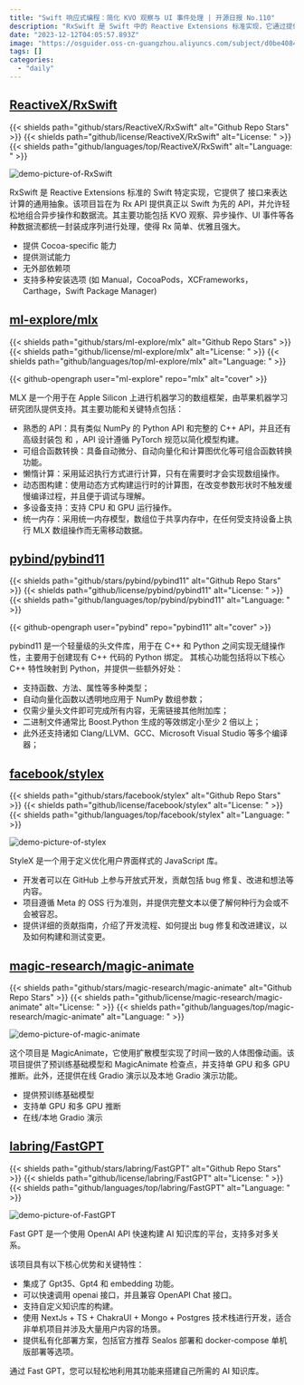```yaml
---
title: "Swift 响应式编程：简化 KVO 观察与 UI 事件处理 | 开源日报 No.110"
description: "RxSwift 是 Swift 中的 Reactive Extensions 标准实现，它通过提供 Observable 接口来实现通用的计算抽象。它以 Swift 为中心，为 Rx API 提供了真正的 Swift API，使得异步操作和数据流的组合变得简单。它提供了多种功能，包括 KVO 观察、异步操作、UI 事件等，将各种数据流统一封装为序列进行处理，使得 Rx 变得简单、优雅且强大。RxSwift 提供了 Cocoa-specific 的能力和测试能力，且无需外部依赖，支持多种安装选项。"
date: "2023-12-12T04:05:57.893Z"
image: "https://osguider.oss-cn-guangzhou.aliyuncs.com/subject/d0be4084809eefcaae4a0ea2e591f7c1.png"
tags: []
categories:
  - "daily"
---
```


## [ReactiveX/RxSwift](https://github.com/ReactiveX/RxSwift)

{{< shields path="github/stars/ReactiveX/RxSwift" alt="Github Repo Stars" >}} {{< shields path="github/license/ReactiveX/RxSwift" alt="License: " >}} {{< shields path="github/languages/top/ReactiveX/RxSwift" alt="Language: " >}}

![demo-picture-of-RxSwift](https://picgo-daily.oss-cn-guangzhou.aliyuncs.com/picgo-daily/2023/1378cd823608e7edda1828fc7f398ee3.png)

RxSwift 是 Reactive Extensions 标准的 Swift 特定实现，它提供了  接口来表达计算的通用抽象。该项目旨在为 Rx API 提供真正以 Swift 为先的 API，并允许轻松地组合异步操作和数据流。其主要功能包括 KVO 观察、异步操作、UI 事件等各种数据流都统一封装成序列进行处理，使得 Rx 简单、优雅且强大。

- 提供 Cocoa-specific 能力
- 提供测试能力
- 无外部依赖项
- 支持多种安装选项 (如 Manual，CocoaPods，XCFrameworks，Carthage，Swift Package Manager)
  
## [ml-explore/mlx](https://github.com/ml-explore/mlx)

{{< shields path="github/stars/ml-explore/mlx" alt="Github Repo Stars" >}} {{< shields path="github/license/ml-explore/mlx" alt="License: " >}} {{< shields path="github/languages/top/ml-explore/mlx" alt="Language: " >}}

{{< github-opengraph user="ml-explore" repo="mlx" alt="cover" >}}

MLX 是一个用于在 Apple Silicon 上进行机器学习的数组框架，由苹果机器学习研究团队提供支持。其主要功能和关键特点包括：

- 熟悉的 API：具有类似 NumPy 的 Python API 和完整的 C++ API，并且还有高级封装包  和 ，API 设计遵循 PyTorch 规范以简化模型构建。
- 可组合函数转换：具备自动微分、自动向量化和计算图优化等可组合函数转换功能。
- 懒惰计算：采用延迟执行方式进行计算，只有在需要时才会实现数组操作。
- 动态图构建：使用动态方式构建运行时的计算图，在改变参数形状时不触发缓慢编译过程，并且便于调试与理解。
- 多设备支持：支持 CPU 和 GPU 运行操作。
- 统一内存：采用统一内存模型，数组位于共享内存中，在任何受支持设备上执行 MLX 数组操作而无需移动数据。
  
## [pybind/pybind11](https://github.com/pybind/pybind11)

{{< shields path="github/stars/pybind/pybind11" alt="Github Repo Stars" >}} {{< shields path="github/license/pybind/pybind11" alt="License: " >}} {{< shields path="github/languages/top/pybind/pybind11" alt="Language: " >}}

{{< github-opengraph user="pybind" repo="pybind11" alt="cover" >}}

pybind11 是一个轻量级的头文件库，用于在 C++ 和 Python 之间实现无缝操作性，主要用于创建现有 C++ 代码的 Python 绑定。
其核心功能包括将以下核心 C++ 特性映射到 Python，并提供一些额外好处：

- 支持函数、方法、属性等多种类型；
- 自动向量化函数以透明地应用于 NumPy 数组参数；
- 仅需少量头文件即可完成所有内容，无需链接其他附加库；
- 二进制文件通常比 Boost.Python 生成的等效绑定小至少 2 倍以上；
- 此外还支持诸如 Clang/LLVM、GCC、Microsoft Visual Studio 等多个编译器；
  
## [facebook/stylex](https://github.com/facebook/stylex)

{{< shields path="github/stars/facebook/stylex" alt="Github Repo Stars" >}} {{< shields path="github/license/facebook/stylex" alt="License: " >}} {{< shields path="github/languages/top/facebook/stylex" alt="Language: " >}}

![demo-picture-of-stylex](https://picgo-daily.oss-cn-guangzhou.aliyuncs.com/picgo-daily/2023/30793b0aec74ec5f7e951fe024a6d24d.png)

StyleX 是一个用于定义优化用户界面样式的 JavaScript 库。

- 开发者可以在 GitHub 上参与开放式开发，贡献包括 bug 修复、改进和想法等内容。
- 项目遵循 Meta 的 OSS 行为准则，并提供完整文本以便了解何种行为会或不会被容忍。
- 提供详细的贡献指南，介绍了开发流程、如何提出 bug 修复和改进建议，以及如何构建和测试变更。
  
## [magic-research/magic-animate](https://github.com/magic-research/magic-animate)

{{< shields path="github/stars/magic-research/magic-animate" alt="Github Repo Stars" >}} {{< shields path="github/license/magic-research/magic-animate" alt="License: " >}} {{< shields path="github/languages/top/magic-research/magic-animate" alt="Language: " >}}

![demo-picture-of-magic-animate](https://picgo-daily.oss-cn-guangzhou.aliyuncs.com/picgo-daily/2023/b87dc6f057f2d978529c41232c9e4f5e.gif)

这个项目是 MagicAnimate，它使用扩散模型实现了时间一致的人体图像动画。该项目提供了预训练基础模型和 MagicAnimate 检查点，并支持单 GPU 和多 GPU 推断。此外，还提供在线 Gradio 演示以及本地 Gradio 演示功能。

- 提供预训练基础模型
- 支持单 GPU 和多 GPU 推断
- 在线/本地 Gradio 演示
  
## [labring/FastGPT](https://github.com/labring/FastGPT)

{{< shields path="github/stars/labring/FastGPT" alt="Github Repo Stars" >}} {{< shields path="github/license/labring/FastGPT" alt="License: " >}} {{< shields path="github/languages/top/labring/FastGPT" alt="Language: " >}}

![demo-picture-of-FastGPT](https://picgo-daily.oss-cn-guangzhou.aliyuncs.com/picgo-daily/2023/0f3e575eccd300a49a192f230880c9eb.png)

Fast GPT 是一个使用 OpenAI API 快速构建 AI 知识库的平台，支持多对多关系。

该项目具有以下核心优势和关键特性：

- 集成了 Gpt35、Gpt4 和 embedding 功能。
- 可以快速调用 openai 接口，并且兼容 OpenAPI Chat 接口。
- 支持自定义知识库的构建。
- 使用 NextJs + TS + ChakraUI + Mongo + Postgres 技术栈进行开发，适合非单机项目并涉及大量用户内容的场景。
- 提供私有化部署方案，包括官方推荐 Sealos 部署和 docker-compose 单机版部署等选项。

通过 Fast GPT，您可以轻松地利用其功能来搭建自己所需的 AI 知识库。
  
